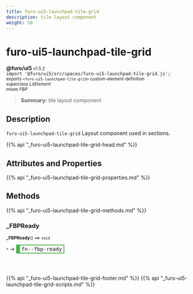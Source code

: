 ```yaml
---
title: furo-ui5-launchpad-tile-grid
description: tile layout component
weight: 50
---
```


# furo-ui5-launchpad-tile-grid
**@furo/ui5** <small>v1.5.2</small>
<br>`import '@furo/ui5/src/spaces/furo-ui5-launchpad-tile-grid.js';`<small>
<br>exports `<furo-ui5-launchpad-tile-grid>` custom-element-definition
<br>superclass *LitElement*
<br> mixes *FBP*</small>

> **Summary:** tile layout component

## Description

`furo-ui5-launchpad-tile-grid`
 Layout component used in sections.

{{% api "_furo-ui5-launchpad-tile-grid-head.md" %}}

## Attributes and Properties
{{% api "_furo-ui5-launchpad-tile-grid-properties.md" %}}




## Methods
{{% api "_furo-ui5-launchpad-tile-grid-methods.md" %}}


### **_FBPReady**
<small>**_FBPReady**() ⟹ `void`</small>

<small>`*`</small> →
<span  style="border-width:2px 2px 2px 10px; border-style: solid;border-color:  rgb(76, 175, 80);font-family:monospace; padding:2px 4px;">fn--fbp-ready</span>



<br><br>




{{% api "_furo-ui5-launchpad-tile-grid-footer.md" %}}
{{% api "_furo-ui5-launchpad-tile-grid-scripts.md" %}}
